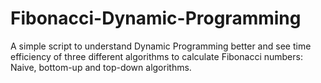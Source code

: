 # Fibonacci-Dynamic-Programming
A simple script to understand Dynamic Programming better and see time efficiency of three different algorithms to calculate Fibonacci numbers: Naive, bottom-up and top-down algorithms.
